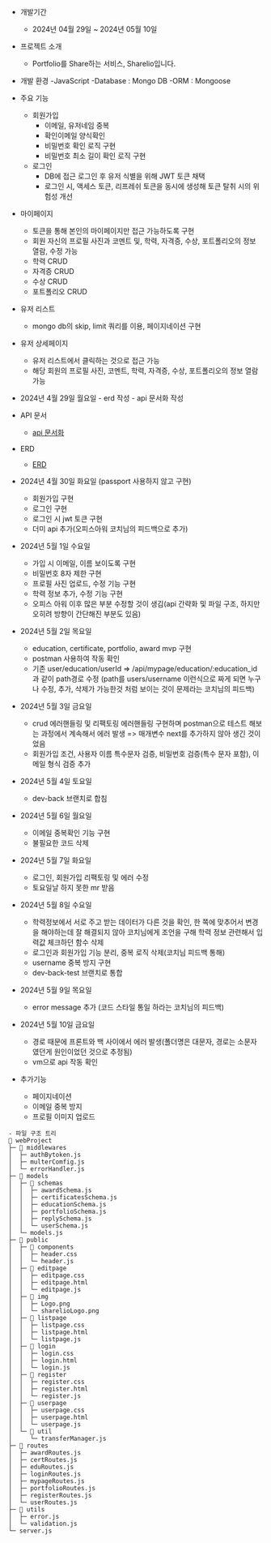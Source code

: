 - 개발기간
    - 2024년 04월 29일 ~ 2024년 05월 10일

- 프로젝트 소개
    - Portfolio를 Share하는 서비스, Sharelio입니다.

- 개발 환경
    -JavaScript
    -Database : Mongo DB
    -ORM : Mongoose

- 주요 기능
    - 회원가입
        - 이메일, 유저네임 중복
        - 확인이메일 양식확인
        - 비밀번호 확인 로직 구현
        - 비밀번호 최소 길이 확인 로직 구현
    -   로그인
        - DB에 접근 로그인 후 유저 식별을 위해 JWT 토큰 채택
        - 로그인 시, 액세스 토큰, 리프레쉬 토큰을 동시에 생성해 토큰 탈취 시의 위험성 개선

- 마이페이지
    - 토큰을 통해 본인의 마이페이지만 접근 가능하도록 구현
    - 회원 자신의 프로필 사진과 코멘트 및, 학력, 자격증, 수상, 포트폴리오의 정보 열람, 수정 가능
    - 학력 CRUD
    - 자격증 CRUD
    - 수상 CRUD
    - 포트폴리오 CRUD

- 유저 리스트
    - mongo db의 skip, limit 쿼리를 이용, 페이지네이션 구현

- 유저 상세페이지
    - 유저 리스트에서 클릭하는 것으로 접근 가능
    - 해당 회원의 프로필 사진, 코멘트, 학력, 자격증, 수상, 포트폴리오의 정보 열람 가능

- 2024년 4월 29일 월요일 
        - erd 작성 
        - api 문서화 작성

- API 문서
    - [api 문서화](https://docs.google.com/spreadsheets/d/1LIZwSXOgF8M56g2NHNhycC_yPoY6cQymbahfsNI2N6c/edit#gid=0)

- ERD
    - [ERD](https://dbdiagram.io/d/662f85cb5b24a634d010eb34)

- 2024년 4월 30일 화요일
    (passport 사용하지 않고 구현)
    - 회원가입 구현
    - 로그인 구현
    - 로그인 시 jwt 토큰 구현
    - 더미 api 추가(오피스아워 코치님의 피드백으로 추가)

- 2024년 5월 1일 수요일
    - 가입 시 이메일, 이름 보이도록 구현
    - 비밀번호 8자 제한 구현
    - 프로필 사진 업로드, 수정 기능 구현
    - 학력 정보 추가, 수정 기능 구현
    - 오피스 아워 이후 많은 부분 수정할 것이 생김(api 간략화 및 파일 구조, 하지만 오히려 방향이 간단해진 부분도 있음)

- 2024년 5월 2일 목요일
    - education, certificate, portfolio, award mvp 구현
    - postman 사용하여 작동 확인
    - 기존 user/education/userId => /api/mypage/education/:education_id과 같이 path경로 수정 (path를 users/username 이런식으로 짜게 되면 누구나 수정, 추가, 삭제가 가능한것 처럼 보이는 것이 문제라는 코치님의 피드백)

- 2024년 5월 3일 금요일
    - crud 에러핸들링 및 리팩토링
        에러핸들링 구현하며 postman으로 테스트 해보는 과정에서 계속해서 에러 발생 => 매개변수 next를 추가하지 않아 생긴 것이었음
    - 회원가입 조건, 사용자 이름 특수문자 검증, 비밀번호 검증(특수 문자 포함), 이메일 형식 검증 추가

- 2024년 5월 4일 토요일

    - dev-back 브랜치로 합침

- 2024년 5월 6일 월요일
    - 이메일 중복확인 기능 구현
    - 불필요한 코드 삭제

- 2024년 5월 7일 화요일
    - 로그인, 회원가입 리팩토링 및 에러 수정
    - 토요일날 하지 못한 mr 받음

- 2024년 5월 8일 수요일
    - 학력정보에서 서로 주고 받는 데이터가 다른 것을 확인, 한 쪽에 맞추어서 변경을 해야하는데 잘 해결되지 않아 코치님에게 조언을 구해 학력 정보 관련해서 입력값 체크하던 함수 삭제
    - 로그인과 회원가입 기능 분리, 중복 로직 삭제(코치님 피드백 통해)
    - username 중복 방지 구현
    - dev-back-test 브랜치로 통합

- 2024년 5월 9일 목요일
    - error message 추가 (코드 스타일 통일 하라는 코치님의 피드백)

- 2024년 5월 10일 금요일 
    - 경로 때문에 프론트와 백 사이에서 에러 발생(폴더명은 대문자, 경로는 소문자였던게 원인이었던 것으로 추정됨) 
    - vm으로 api 작동 확인

- 추가기능
    - 페이지네이션
    - 이메일 중복 방지
    - 프로필 이미지 업로드

```
- 파일 구조 트리
📂 webProject
├─ 📂 middlewares
│  ├─ authBytoken.js
│  ├─ multerComfig.js
│  └─ errorHandler.js
├─ 📂 models
│  ├─ 📂 schemas
│  │  ├─ awardSchema.js
│  │  ├─ certificatesSchema.js
│  │  ├─ educationSchema.js
│  │  ├─ portfolioSchema.js
│  │  ├─ replySchema.js
│  │  └─ userSchema.js
│  └─ models.js
├─ 📂 public
│  ├─ 📂 components
│  │  ├─ header.css
│  │  └─ header.js
│  ├─ 📂 editpage
│  │  ├─ editpage.css
│  │  ├─ editpage.html
│  │  └─ editpage.js
│  ├─ 📂 img
│  │  ├─ Logo.png
│  │  └─ sharelioLogo.png
│  ├─ 📂 listpage
│  │  ├─ listpage.css
│  │  ├─ listpage.html
│  │  └─ listpage.js
│  ├─ 📂 login
│  │  ├─ login.css
│  │  ├─ login.html
│  │  └─ login.js
│  ├─ 📂 register
│  │  ├─ register.css
│  │  ├─ register.html
│  │  └─ register.js
│  ├─ 📂 userpage
│  │  ├─ userpage.css
│  │  ├─ userpage.html
│  │  └─ userpage.js
│  └─ 📂 util
│     └─ transferManager.js
├─ 📂 routes
│  ├─ awardRoutes.js
│  ├─ certRoutes.js
│  ├─ eduRoutes.js
│  ├─ loginRoutes.js
│  ├─ mypageRoutes.js
│  ├─ portfolioRoutes.js
│  ├─ registerRoutes.js
│  └─ userRoutes.js
├─ 📂 utils
│  ├─ error.js
│  └─ validation.js
└─ server.js
```
